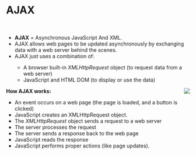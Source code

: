<h1>AJAX</h1><br>
<div>
   <ul>
      <li><strong>AJAX</strong> = Asynchronous JavaScript And XML.</li>
      <li>AJAX allows web pages to be updated asynchronously by exchanging data with a web server behind the scenes.</li>
      <li>AJAX just uses a combination of:</li>
      <ul>
         <li>A browser built-in <i>XMLHttpRequest</i> object (to request data from a web server)</li>
         <li>JavaScript and HTML DOM (to display or use the data)</li>
      </ul>
   </ul>
</div>

<img align="right" src="https://github.com/Code-blogger/AJAX/assets/84615558/cda7a807-333f-4ea4-9654-216ac32a8df9">
<div>
   <p><strong>How AJAX works:</strong></p>
   <ul type="square">
      <li>An event occurs on a web page (the page is loaded, and a button is clicked)</li>
      <li>JavaScript creates an XMLHttpRequest object.</li>
      <li>The <i>XMLHttpRequest</i> object sends a request to a web server</li>
      <li>The server processes the request</li>
      <li>The server sends a response back to the web page</li>
      <li>JavaScript reads the response</li>
      <li>JavaScript performs proper actions (like page updates).</li>
   </ul>
</div>

